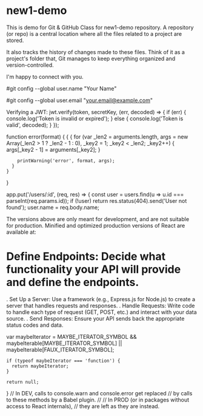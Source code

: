# new1-demo
This is demo for Git &amp; GitHub Class for new1-demo repository.
A repository (or repo) is a central location where all the files related to a project are stored. 

It also tracks the history of changes made to these files. Think of it as a project's folder that, 
Git manages to keep everything organized and version-controlled.


I'm happy to connect with you.


#git config --global user.name "Your Name"

#git config --global user.email "your.email@example.com"

Verifying a JWT:
jwt.verify(token, secretKey, (err, decoded) => {
  if (err) {
    console.log('Token is invalid or expired');
  } else {
    console.log('Token is valid', decoded);
  }
});

function error(format) {
    {
      {
        for (var _len2 = arguments.length, args = new Array(_len2 > 1 ? _len2 - 1 : 0), _key2 = 1; _key2 < _len2; _key2++) {
          args[_key2 - 1] = arguments[_key2];
        }

        printWarning('error', format, args);
      }
    }
  }


app.put('/users/:id', (req, res) => {
  const user = users.find(u => u.id === parseInt(req.params.id));
  if (!user) return res.status(404).send('User not found');
  user.name = req.body.name;

  The versions above are only meant for development, and are not suitable for production.
  Minified and optimized production versions of React are available at:
  
# Define Endpoints: Decide what functionality your API will provide and define the endpoints.
  . Set Up a Server: Use a framework (e.g., Express.js for Node.js) to create a server that handles requests and responses.
  . Handle Requests: Write code to handle each type of request (GET, POST, etc.) and interact with your data source.
  . Send Responses: Ensure your API sends back the appropriate status codes and data.

var maybeIterator = MAYBE_ITERATOR_SYMBOL && maybeIterable[MAYBE_ITERATOR_SYMBOL] || maybeIterable[FAUX_ITERATOR_SYMBOL];

    if (typeof maybeIterator === 'function') {
      return maybeIterator;
    }

    return null;
  }
  // In DEV, calls to console.warn and console.error get replaced
  // by calls to these methods by a Babel plugin.
  //
  // In PROD (or in packages without access to React internals),
  // they are left as they are instead.
